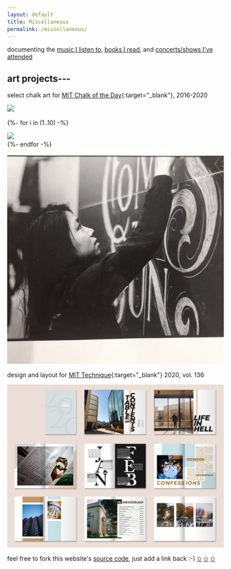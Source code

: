 ```yaml
---
layout: default
title: Miscellaneous
permalink: /miscellaneous/
---
```


documenting the [music I listen to](https://www.last.fm/user/sarahwu_),
[books I read](https://www.goodreads.com/sarahawu),
and [concerts/shows I've attended](https://www.concertarchives.org/swu)

## art projects---

select chalk art for [MIT Chalk of the Day](https://www.instagram.com/chalkoftheday/){:target="_blank"}, 2016-2020

<div class="chalk content-mid">

  <div> <a href="/assets/images/chalk_video.gif" class="lightbox_trigger"> <img src="/assets/images/chalk_video.gif"> </a> </div>

  {%- for i in (1..10) -%}
  <div> <a href="/assets/images/chalk{{ i }}.jpg" class="lightbox_trigger"> <img src="/assets/images/chalk{{ i }}.jpg"> </a> </div>
  {%- endfor -%}
  
  <div> <a href="/assets/images/chalk_film.jpg" class="lightbox_trigger"> <img src="/assets/images/chalk_film.jpg"> </a> </div>

</div>


design and layout for [MIT Technique](https://technique.mit.edu/){:target="_blank"} 2020, vol. 136

<a href="/assets/images/tnq.png" class="lightbox_trigger"> <img src="/assets/images/tnq.png"> </a>

feel free to fork this website's [source code](https://github.com/sarahawu/sarahawu.github.io), just add a link back :-)
[&#10025;](https://roshni714.github.io/)
[&#10025;](https://lailacj.github.io/)
[&#10025;](https://nicolehope5.github.io/)

